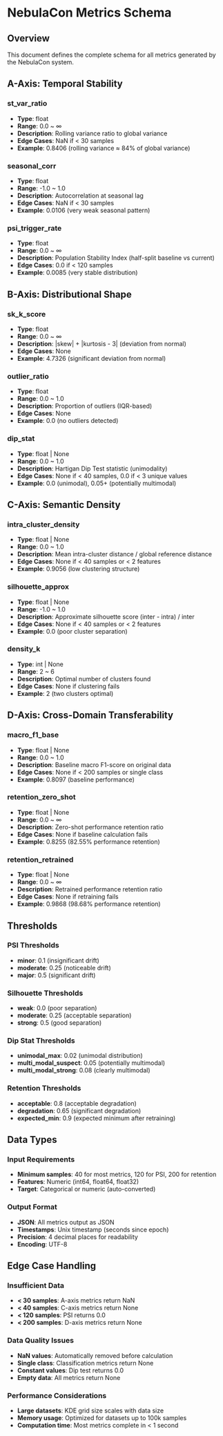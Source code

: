 # NebulaCon Metrics Schema

## Overview
This document defines the complete schema for all metrics generated by the NebulaCon system.

## A-Axis: Temporal Stability

### st_var_ratio
- **Type**: float
- **Range**: 0.0 ~ ∞
- **Description**: Rolling variance ratio to global variance
- **Edge Cases**: NaN if < 30 samples
- **Example**: 0.8406 (rolling variance ≈ 84% of global variance)

### seasonal_corr
- **Type**: float
- **Range**: -1.0 ~ 1.0
- **Description**: Autocorrelation at seasonal lag
- **Edge Cases**: NaN if < 30 samples
- **Example**: 0.0106 (very weak seasonal pattern)

### psi_trigger_rate
- **Type**: float
- **Range**: 0.0 ~ ∞
- **Description**: Population Stability Index (half-split baseline vs current)
- **Edge Cases**: 0.0 if < 120 samples
- **Example**: 0.0085 (very stable distribution)

## B-Axis: Distributional Shape

### sk_k_score
- **Type**: float
- **Range**: 0.0 ~ ∞
- **Description**: |skew| + |kurtosis - 3| (deviation from normal)
- **Edge Cases**: None
- **Example**: 4.7326 (significant deviation from normal)

### outlier_ratio
- **Type**: float
- **Range**: 0.0 ~ 1.0
- **Description**: Proportion of outliers (IQR-based)
- **Edge Cases**: None
- **Example**: 0.0 (no outliers detected)

### dip_stat
- **Type**: float | None
- **Range**: 0.0 ~ 1.0
- **Description**: Hartigan Dip Test statistic (unimodality)
- **Edge Cases**: None if < 40 samples, 0.0 if < 3 unique values
- **Example**: 0.0 (unimodal), 0.05+ (potentially multimodal)

## C-Axis: Semantic Density

### intra_cluster_density
- **Type**: float | None
- **Range**: 0.0 ~ 1.0
- **Description**: Mean intra-cluster distance / global reference distance
- **Edge Cases**: None if < 40 samples or < 2 features
- **Example**: 0.9056 (low clustering structure)

### silhouette_approx
- **Type**: float | None
- **Range**: -1.0 ~ 1.0
- **Description**: Approximate silhouette score (inter - intra) / inter
- **Edge Cases**: None if < 40 samples or < 2 features
- **Example**: 0.0 (poor cluster separation)

### density_k
- **Type**: int | None
- **Range**: 2 ~ 6
- **Description**: Optimal number of clusters found
- **Edge Cases**: None if clustering fails
- **Example**: 2 (two clusters optimal)

## D-Axis: Cross-Domain Transferability

### macro_f1_base
- **Type**: float | None
- **Range**: 0.0 ~ 1.0
- **Description**: Baseline macro F1-score on original data
- **Edge Cases**: None if < 200 samples or single class
- **Example**: 0.8097 (baseline performance)

### retention_zero_shot
- **Type**: float | None
- **Range**: 0.0 ~ ∞
- **Description**: Zero-shot performance retention ratio
- **Edge Cases**: None if baseline calculation fails
- **Example**: 0.8255 (82.55% performance retention)

### retention_retrained
- **Type**: float | None
- **Range**: 0.0 ~ ∞
- **Description**: Retrained performance retention ratio
- **Edge Cases**: None if retraining fails
- **Example**: 0.9868 (98.68% performance retention)

## Thresholds

### PSI Thresholds
- **minor**: 0.1 (insignificant drift)
- **moderate**: 0.25 (noticeable drift)
- **major**: 0.5 (significant drift)

### Silhouette Thresholds
- **weak**: 0.0 (poor separation)
- **moderate**: 0.25 (acceptable separation)
- **strong**: 0.5 (good separation)

### Dip Stat Thresholds
- **unimodal_max**: 0.02 (unimodal distribution)
- **multi_modal_suspect**: 0.05 (potentially multimodal)
- **multi_modal_strong**: 0.08 (clearly multimodal)

### Retention Thresholds
- **acceptable**: 0.8 (acceptable degradation)
- **degradation**: 0.65 (significant degradation)
- **expected_min**: 0.9 (expected minimum after retraining)

## Data Types

### Input Requirements
- **Minimum samples**: 40 for most metrics, 120 for PSI, 200 for retention
- **Features**: Numeric (int64, float64, float32)
- **Target**: Categorical or numeric (auto-converted)

### Output Format
- **JSON**: All metrics output as JSON
- **Timestamps**: Unix timestamp (seconds since epoch)
- **Precision**: 4 decimal places for readability
- **Encoding**: UTF-8

## Edge Case Handling

### Insufficient Data
- **< 30 samples**: A-axis metrics return NaN
- **< 40 samples**: C-axis metrics return None
- **< 120 samples**: PSI returns 0.0
- **< 200 samples**: D-axis metrics return None

### Data Quality Issues
- **NaN values**: Automatically removed before calculation
- **Single class**: Classification metrics return None
- **Constant values**: Dip test returns 0.0
- **Empty data**: All metrics return None

### Performance Considerations
- **Large datasets**: KDE grid size scales with data size
- **Memory usage**: Optimized for datasets up to 100k samples
- **Computation time**: Most metrics complete in < 1 second 